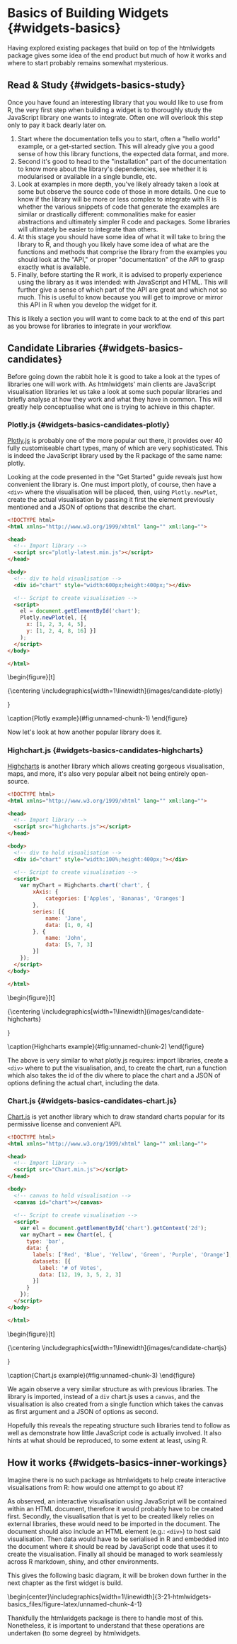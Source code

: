 # Basics of Building Widgets {#widgets-basics}

Having explored existing packages that build on top of the htmlwidgets package gives some idea of the end product but much of how it works and where to start probably remains somewhat mysterious. 

## Read & Study {#widgets-basics-study}

Once you have found an interesting library that you would like to use from R, the very first step when building a widget is to thoroughly study the JavaScript library one wants to integrate. Often one will overlook this step only to pay it back dearly later on.

1. Start where the documentation tells you to start, often a "hello world" example, or a get-started section. This will already give you a good sense of how this library functions, the expected data format, and more.
2. Second it's good to head to the "installation" part of the documentation to know more about the library's dependencies, see whether it is modularised or available in a single bundle, etc.
3. Look at examples in more depth, you've likely already taken a look at some but observe the source code of those in more details. One cue to know if the library will be more or less complex to integrate with R is whether the various snippets of code that generate the examples are similar or drastically different: commonalities make for easier abstractions and ultimately simpler R code and packages. Some libraries will ultimately be easier to integrate than others.
4. At this stage you should have some idea of what it will take to bring the library to R, and though you likely have some idea of what are the functions and methods that comprise the library from the examples you should look at the "API," or proper "documentation" of the API to grasp exactly what is available.
5. Finally, before starting the R work, it is advised to properly experience using the library as it was intended: with JavaScript and HTML. This will further give a sense of which part of the API are great and which not so much. This is useful to know because you will get to improve or mirror this API in R when you develop the widget for it.

This is likely a section you will want to come back to at the end of this part as you browse for libraries to integrate in your workflow.

## Candidate Libraries {#widgets-basics-candidates}

Before going down the rabbit hole it is good to take a look at the types of libraries one will work with. As htmlwidgets' main clients are JavaScript visualisation libraries let us take a look at some such popular libraries and briefly analyse at how they work and what they have in common. This will greatly help conceptualise what one is trying to achieve in this chapter.

### Plotly.js {#widgets-basics-candidates-plotly}

[Plotly.js](https://plotly.com/javascript/) is probably one of the more popular out there, it provides over 40 fully customiseable chart types, many of which are very sophisticated. This is indeed the JavaScript library used by the R package of the same name: plotly.

Looking at the code presented in the "Get Started" guide reveals just how convenient the library is. One must import plotly, of course, then have a `<div>` where the visualisation will be placed, then, using `Plotly.newPlot`, create the actual visualisation by passing it first the element previously mentioned and a JSON of options that describe the chart.

```html
<!DOCTYPE html>
<html xmlns="http://www.w3.org/1999/xhtml" lang="" xml:lang="">

<head>
  <!-- Import library -->
  <script src="plotly-latest.min.js"></script>
</head>

<body>
  <!-- div to hold visualisation -->
  <div id="chart" style="width:600px;height:400px;"></div>

  <!-- Script to create visualisation -->
  <script>
    el = document.getElementById('chart');
    Plotly.newPlot(el, [{
      x: [1, 2, 3, 4, 5],
      y: [1, 2, 4, 8, 16] }]
    );
  </script>
</body>

</html>
```

\begin{figure}[t]

{\centering \includegraphics[width=1\linewidth]{images/candidate-plotly} 

}

\caption{Plotly example}(\#fig:unnamed-chunk-1)
\end{figure}

Now let's look at how another popular library does it.

### Highchart.js {#widgets-basics-candidates-highcharts}

[Highcharts](https://www.highcharts.com/) is another library which allows creating gorgeous visualisation, maps, and more, it's also very popular albeit not being entirely open-source.

```html
<!DOCTYPE html>
<html xmlns="http://www.w3.org/1999/xhtml" lang="" xml:lang="">

<head>
  <!-- Import library -->
  <script src="highcharts.js"></script>
</head>

<body>
  <!-- div to hold visualisation -->
  <div id="chart" style="width:100%;height:400px;"></div>

  <!-- Script to create visualisation -->
  <script>
    var myChart = Highcharts.chart('chart', {
        xAxis: {
            categories: ['Apples', 'Bananas', 'Oranges']
        },
        series: [{
            name: 'Jane',
            data: [1, 0, 4]
        }, {
            name: 'John',
            data: [5, 7, 3]
        }]
    });
  </script>
</body>

</html>
```

\begin{figure}[t]

{\centering \includegraphics[width=1\linewidth]{images/candidate-highcharts} 

}

\caption{Highcharts example}(\#fig:unnamed-chunk-2)
\end{figure}

The above is very similar to what plotly.js requires: import libraries, create a `<div>` where to put the visualisation, and, to create the chart, run a function which also takes the id of the div where to place the chart and a JSON of options defining the actual chart, including the data.

### Chart.js {#widgets-basics-candidates-chart.js}

[Chart.js](https://www.chartjs.org/) is yet another library which to draw standard charts popular for its permissive license and convenient API.

```html
<!DOCTYPE html>
<html xmlns="http://www.w3.org/1999/xhtml" lang="" xml:lang="">

<head>
  <!-- Import library -->
  <script src="Chart.min.js"></script>
</head>

<body>
  <!-- canvas to hold visualisation -->
  <canvas id="chart"></canvas>

  <!-- Script to create visualisation -->
  <script>
    var el = document.getElementById('chart').getContext('2d');    
    var myChart = new Chart(el, {
      type: 'bar',
      data: {
        labels: ['Red', 'Blue', 'Yellow', 'Green', 'Purple', 'Orange'],
        datasets: [{
          label: '# of Votes',
          data: [12, 19, 3, 5, 2, 3]
        }]
      }
    });
  </script>
</body>

</html>
```

\begin{figure}[t]

{\centering \includegraphics[width=1\linewidth]{images/candidate-chartjs} 

}

\caption{Chart.js example}(\#fig:unnamed-chunk-3)
\end{figure}

We again observe a very similar structure as with previous libraries. The library is imported, instead of a `div` chart.js uses a `canvas`, and the visualisation is also created from a single function which takes the canvas as first argument and a JSON of options as second.

Hopefully this reveals the repeating structure such libraries tend to follow as well as demonstrate how little JavaScript code is actually involved. It also hints at what should be reproduced, to some extent at least, using R.

## How it works {#widgets-basics-inner-workings}

Imagine there is no such package as htmlwidgets to help create interactive visualisations from R: how would one attempt to go about it?

As observed, an interactive visualisation using JavaScript will be contained within an HTML document, therefore it would probably have to be created first. Secondly, the visualisation that is yet to be created likely relies on external libraries, these would need to be imported in the document. The document should also include an HTML element (e.g.: `<div>`) to host said visualisation. Then data would have to be serialised in R and embedded into the document where it should be read by JavaScript code that uses it to create the visualisation. Finally all should be managed to work seamlessly across R markdown, shiny, and other environments.

This gives the following basic diagram, it will be broken down further in the next chapter as the first widget is build.


\begin{center}\includegraphics[width=1\linewidth]{3-21-htmlwidgets-basics_files/figure-latex/unnamed-chunk-4-1} 

Thankfully the htmlwidgets package is there to handle most of this. Nonetheless, it is important to understand that these operations are undertaken (to some degree) by htmlwidgets.
